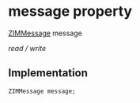 


# message property







[ZIMMessage](../../zego_uikit_prebuilt_live_audio_room/ZIMMessage-class.md) message
  
_<span class="feature">read / write</span>_






## Implementation

```dart
ZIMMessage message;
```







